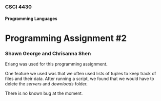 ### CSCI 4430 
#### Programming Languages
# Programming Assignment #2
### Shawn George and Chrisanna Shen

Erlang was used for this programming assignment. 

One feature we used was that we often used lists of tuples to keep track of files and their data. After running a script, we found that we would have to delete the *servers* and *downloads* folder.

There is no known bug at the moment.


